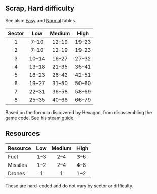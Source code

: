 ## Scrap, Hard difficulty

See also: [Easy](/ftl-scrap/easy) and [Normal](/ftl-scrap/normal) tables.

| Sector | Low          | Medium      | High        |
|:------:|:------------:|:-----------:|:-----------:|
| 1      | 7&ndash;10   | 12&ndash;19 | 19&ndash;23 |
| 2      | 7&ndash;10   | 12&ndash;19 | 19&ndash;23 |
| 3      | 10&ndash;14  | 16&ndash;27 | 27&ndash;32 |
| 4      | 13&ndash;18  | 21&ndash;35 | 35&ndash;41 |
| 5      | 16&ndash;23  | 26&ndash;42 | 42&ndash;51 |
| 6      | 19&ndash;27  | 31&ndash;50 | 50&ndash;60 |
| 7      | 22&ndash;31  | 36&ndash;58 | 58&ndash;69 |
| 8      | 25&ndash;35  | 40&ndash;66 | 66&ndash;79 |

Based on the formula discovered by Hexagon, from disassembling the game code. See his [steam guide](https://steamcommunity.com/sharedfiles/filedetails/?id=2127539536).

## Resources

| Resource | Low       | Medium    | High      |
|----------|:---------:|:---------:|-----------|
| Fuel     | 1&ndash;3 | 2&ndash;4 | 3&ndash;6 |
| Missiles | 1&ndash;2 | 2&ndash;4 | 4&ndash;8 |
| Drones   | 1         | 1         | 1&ndash;2 |

These are hard-coded and do not vary by sector or difficulty.
